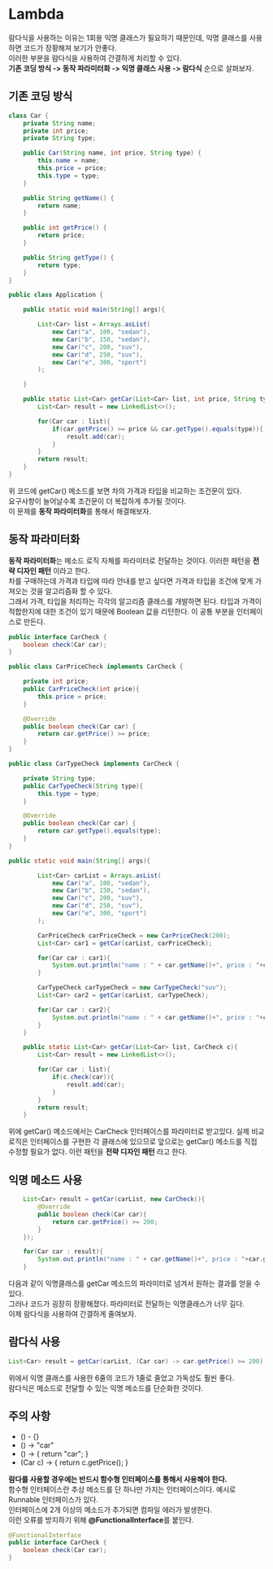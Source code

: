 # Lambda

람다식을 사용하는 이유는 1회용 익명 클래스가 필요하기 때문인데, 익명 클래스를 사용하면 코드가 장황해져 보기가 안좋다.   
이러한 부분을 람다식을 사용하여 간결하게 처리할 수 있다.   
**기존 코딩 방식 -> 동작 파라미터화 -> 익명 클래스 사용 -> 람다식** 순으로 살펴보자.

## 기존 코딩 방식

```java
class Car {
    private String name;
    private int price;
    private String type;

    public Car(String name, int price, String type) {
        this.name = name;
        this.price = price;
        this.type = type;
    }

    public String getName() {
        return name;
    }

    public int getPrice() {
        return price;
    }

    public String getType() {
        return type;
    }
}
```

```java
public class Application {

    public static void main(String[] args){

        List<Car> list = Arrays.asList(
            new Car("a", 100, "sedan"),
            new Car("b", 150, "sedan"),
            new Car("c", 200, "suv"),
            new Car("d", 250, "suv"),
            new Car("e", 300, "sport")
        );

    }

    public static List<Car> getCar(List<Car> list, int price, String type){
        List<Car> result = new LinkedList<>();

        for(Car car : list){
            if(car.getPrice() >= price && car.getType().equals(type)){
                result.add(car);
            }
        }
        return result;
    }
}
```

위 코드에 getCar() 메소드를 보면 차의 가격과 타입을 비교하는 조건문이 있다.   
요구사항이 늘어날수록 조건문이 더 복잡하게 추가될 것이다.   
이 문제를 **동작 파라미터화**를 통해서 해결해보자.   


## 동작 파라미터화

**동작 파라미터화**는 메소드 로직 자체를 파라미터로 전달하는 것이다. 이러한 패턴을 **전략 디자인 패턴** 이라고 한다.    
차를 구매하는데 가격과 타입에 따라 안내를 받고 싶다면 가격과 타입을 조건에 맞게 가져오는 것을 알고리즘화 할 수 있다.   
그래서 가격, 타입을 처리하는 각각의 알고리즘 클래스를 개발하면 된다. 타입과 가격이 적합한지에 대한 조건이 있기 때문에 Boolean 값을 리턴한다.
이 공통 부분을 인터페이스로 만든다.   


```java
public interface CarCheck {
    boolean check(Car car);
}
```

```java
public class CarPriceCheck implements CarCheck {

    private int price;
    public CarPriceCheck(int price){
        this.price = price;
    }

    @Override
    public boolean check(Car car) {
        return car.getPrice() >= price;
    }
}
```

```java
public class CarTypeCheck implements CarCheck {

    private String type;
    public CarTypeCheck(String type){
        this.type = type;
    }

    @Override
    public boolean check(Car car) {
        return car.getType().equals(type);
    }
}
```


```java
public static void main(String[] args){

        List<Car> carList = Arrays.asList(
            new Car("a", 100, "sedan"),
            new Car("b", 150, "sedan"),
            new Car("c", 200, "suv"),
            new Car("d", 250, "suv"),
            new Car("e", 300, "sport")
        );

        CarPriceCheck carPriceCheck = new CarPriceCheck(200);
        List<Car> car1 = getCar(carList, carPriceCheck);

        for(Car car : car1){
            System.out.println("name : " + car.getName()+", price : "+car.getPrice());
        }

        CarTypeCheck carTypeCheck = new CarTypeCheck("suv");
        List<Car> car2 = getCar(carList, carTypeCheck);

        for(Car car : car2){
            System.out.println("name : " + car.getName()+", price : "+car.getType());
        }
    }

    public static List<Car> getCar(List<Car> list, CarCheck c){
        List<Car> result = new LinkedList<>();

        for(Car car : list){
            if(c.check(car)){
                result.add(car);
            }
        }
        return result;
    }
```

위에 getCar() 메소드에서는 CarCheck 인터페이스를 파라미터로 받고있다. 실제 비교 로직은 인터페이스를 구현한 각 클래스에 있으므로
앞으로는 getCar() 메소드를 직접 수정할 필요가 없다. 이런 패턴을 **전략 디자인 패턴** 라고 한다.   

## 익명 메소드 사용

```java
    List<Car> result = getCar(carList, new CarCheck(){
        @Override
        public boolean check(Car car){
            return car.getPrice() >= 200;
        }
    });

    for(Car car : result){
        System.out.println("name : " + car.getName()+", price : "+car.getPrice());
    }
```

다음과 같이 익명클래스를 getCar 메소드의 파라미터로 넘겨서 원하는 결과를 얻을 수 있다.   
그러나 코드가 굉장히 장황해졌다. 파라미터로 전달하는 익명클래스가 너무 길다.   
이제 람다식을 사용하여 간결하게 줄여보자.   


## 람다식 사용
```java
List<Car> result = getCar(carList, (Car car) -> car.getPrice() >= 200);
```
위에서 익명 클래스를 사용한 6줄의 코드가 1줄로 줄었고 가독성도 훨씬 좋다.   
람다식은 메소드로 전달할 수 있는 익명 메소드를 단순화한 것이다.   

## 주의 사항
- () - {}
- () -> "car"
- () -> { return "car"; }
- (Car c) -> { return c.getPrice(); }

**람다를 사용할 경우에는 반드시 함수형 인터페이스를 통해서 사용해야 한다.**   
함수형 인터페이스란 추상 메소드를 단 하나만 가지는 인터페이스이다. 예시로 Runnable 인터페이스가 있다.   
인터페이스에 2개 이상의 메소드가 추가되면 컴파일 에러가 발생한다.   
이런 오류를 방지하기 위해 **@FunctionalInterface**를 붙인다.


```java
@FunctionalInterface
public interface CarCheck {
    boolean check(Car car);
}
```







